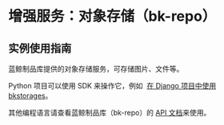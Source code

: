 # 增强服务：对象存储（bk-repo）

## 实例使用指南

蓝鲸制品库提供的对象存储服务，可存储图片、文件等。

Python 项目可以使用 SDK 来操作它，例如  [在 Django 项目中使用 bkstorages](../../../sdk/bkstorages/index.md)。

其他编程语言请查看蓝鲸制品库（bk-repo）的 [API 文档](https://github.com/TencentBlueKing/bk-repo/tree/master/docs/apidoc)来使用。
